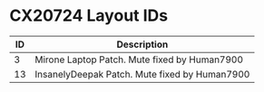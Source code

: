 # CX20724 Layout IDs

| ID | Description |
|---|---|
| 3 | Mirone Laptop Patch. Mute fixed by Human7900  |
| 13 | InsanelyDeepak Patch. Mute fixed by Human7900 |
